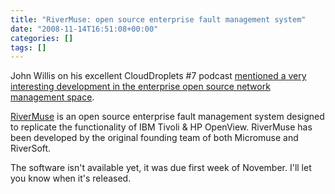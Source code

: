 ```yaml
---
title: "RiverMuse: open source enterprise fault management system"
date: "2008-11-14T16:51:08+00:00"
categories: []
tags: []
---
```


John Willis on his excellent CloudDroplets #7 podcast <a href="http://www.johnmwillis.com/droplets/clouddroplets-7-we-had-to-let-jenny-go/">mentioned a very interesting development in the enterprise open source network management space</a>.

<a href="http://www.rivermuse.com/">RiverMuse</a> is an open source enterprise fault management system designed to replicate the functionality of IBM Tivoli &amp; HP OpenView. RiverMuse has been developed by the original founding team of both Micromuse and RiverSoft.

The software isn't available yet, it was due first week of November. I'll let you know when it's released.
